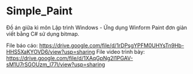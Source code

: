 # Simple_Paint
Đồ án giữa kì môn Lập trình Windows - Ứng dụng Winform Paint đơn giản viết bằng C# sử dụng bitmap.

File báo cáo: https://drive.google.com/file/d/1rDPsgYPFM0UHYsTn9Hb-HHS5XaKYOVD6/view?usp=sharing
File video trình bày: https://drive.google.com/file/d/1XAqGpNg2l1PGAV-sM1U7rSGOUzm_l77l/view?usp=sharing
